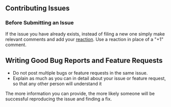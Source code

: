 ## Contributing Issues

### Before Submitting an Issue
If the issue you have already exists, instead of filing a new one simply make relevant comments and add your [reaction](https://github.com/blog/2119-add-reactions-to-pull-requests-issues-and-comments). Use a reaction in place of a "+1" comment.

## Writing Good Bug Reports and Feature Requests
* Do not post multiple bugs or feature requests in the same issue.
* Explain as much as you can in detail about your issue or feature request, so that any other person will understand it

The more information you can provide, the more likely someone will be successful reproducing the issue and finding a fix. 

